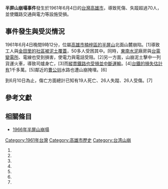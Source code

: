 **半屏山崩塌事件**發生於1961年6月4日的[台灣](https://zh.wikipedia.org/wiki/台灣 "wikilink")[高雄市](https://zh.wikipedia.org/wiki/高雄市_\(1945年-2010年\) "wikilink")，導致死傷、失蹤超過70人，並使鐵路交通與電力等設施受損。

## 事件發生與受災情況

1961年6月4日晚間9時12分，位屬[高雄市](../Page/高雄市.md "wikilink")[楠梓區的](https://zh.wikipedia.org/wiki/楠梓區 "wikilink")[半屏山](../Page/半屏山.md "wikilink")北面山麓崩陷。\[1\]導致工人與[金田里的社區被泥土覆蓋](https://zh.wikipedia.org/wiki/金田里 "wikilink")，50多人受困其中。同時，[東南水泥](../Page/東南水泥.md "wikilink")廠房與[台電變電所](https://zh.wikipedia.org/wiki/台電 "wikilink")、電線也受到損害，使電力與電話受阻。\[2\]另一方面，山崩泥土擊中一列貨運火車，導致司爐身亡，\[3\]而[縱貫鐵路也受損並中斷運輸](../Page/縱貫線_\(南段\).md "wikilink")。\[4\][台鐵的損失估計有](https://zh.wikipedia.org/wiki/台鐵 "wikilink")1千多萬。\[5\]鄰近的[曹公圳](../Page/曹公圳.md "wikilink")水路也遭山崩掩埋。\[6\]

到6月10日為止，傷亡方面總計已知有19人死亡、26人失蹤、26人受傷。\[7\]

## 參考文獻

## 相關條目

  - [1966年半屏山崩塌](https://zh.wikipedia.org/wiki/1966年半屏山崩塌 "wikilink")

[Category:1961年台灣](https://zh.wikipedia.org/wiki/Category:1961年台灣 "wikilink") [Category:高雄市歷史](https://zh.wikipedia.org/wiki/Category:高雄市歷史 "wikilink") [Category:台湾山崩](https://zh.wikipedia.org/wiki/Category:台湾山崩 "wikilink")

1.

2.

3.

4.

5.

6.

7.
